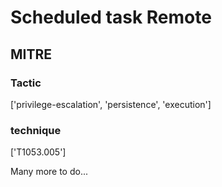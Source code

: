# Scheduled task Remote

## MITRE

### Tactic
['privilege-escalation', 'persistence', 'execution']

### technique
['T1053.005']

Many more to do...

